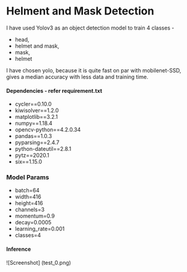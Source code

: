 # Helment and Mask Detection

I have used Yolov3 as an object detection model to train 4 classes - 

* head,
* helmet and mask,
* mask,
* helmet

I have chosen yolo, because it is quite fast on par with mobilenet-SSD, 
gives a median accuracy with less data and training time.

#### Dependencies - refer requirement.txt
* cycler==0.10.0
* kiwisolver==1.2.0
* matplotlib==3.2.1
* numpy==1.18.4
* opencv-python==4.2.0.34
* pandas==1.0.3
* pyparsing==2.4.7
* python-dateutil==2.8.1
* pytz==2020.1
* six==1.15.0

### Model Params
 * batch=64
 * width=416
 * height=416
 * channels=3 
 * momentum=0.9
 * decay=0.0005
 * learning_rate=0.001
 * classes=4

#### Inference

![Screenshot]
(test_0.png)
